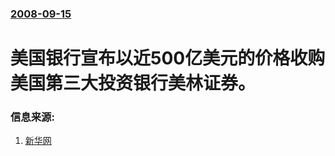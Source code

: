 ### [2008-09-15](/news/2008/09/15/index.md)

##### 
# 美国银行宣布以近500亿美元的价格收购美国第三大投资银行美林证券。




### 信息来源:

1. [新华网](http://news.xinhuanet.com/world/2008-09/16/content_10024872.htm)
